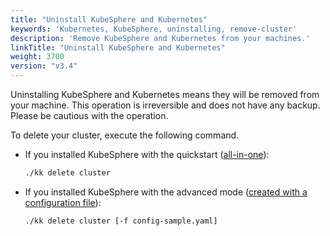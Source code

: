 ```yaml
---
title: "Uninstall KubeSphere and Kubernetes"
keywords: 'Kubernetes, KubeSphere, uninstalling, remove-cluster'
description: 'Remove KubeSphere and Kubernetes from your machines.'
linkTitle: "Uninstall KubeSphere and Kubernetes"
weight: 3700
version: "v3.4"
---
```



Uninstalling KubeSphere and Kubernetes means they will be removed from your machine. This operation is irreversible and does not have any backup. Please be cautious with the operation.

To delete your cluster, execute the following command.

- If you installed KubeSphere with the quickstart ([all-in-one](../../quick-start/all-in-one-on-linux/)):

    ```bash
    ./kk delete cluster
    ```

- If you installed KubeSphere with the advanced mode ([created with a configuration file](../introduction/multioverview/#step-3-create-a-cluster)):

    ```bash
    ./kk delete cluster [-f config-sample.yaml]
    ```

